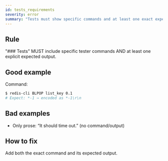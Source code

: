 ```yaml
---
id: tests_requirements
severity: error
summary: "Tests must show specific commands and at least one exact expected output."
---
```


## Rule
"### Tests" MUST include specific tester commands AND at least one explicit expected output.

## Good example
Command:
```bash
$ redis-cli BLPOP list_key 0.1
# Expect: *-1 → encoded as *-1\r\n
```

## Bad examples
- Only prose: “It should time out.” (no command/output)

## How to fix
Add both the exact command and its expected output.